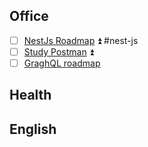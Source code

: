 ## Office
- [ ] [NestJs Roadmap](https://dev.to/tak089/nestjs-roadmap-for-2025-5jj) ⏫ #nest-js
- [ ] [Study Postman](https://academy.postman.com/page/self-study-learning) ⏫
- [ ] [GraghQL roadmap](https://roadmap.sh/graphql)
## Health

## English


